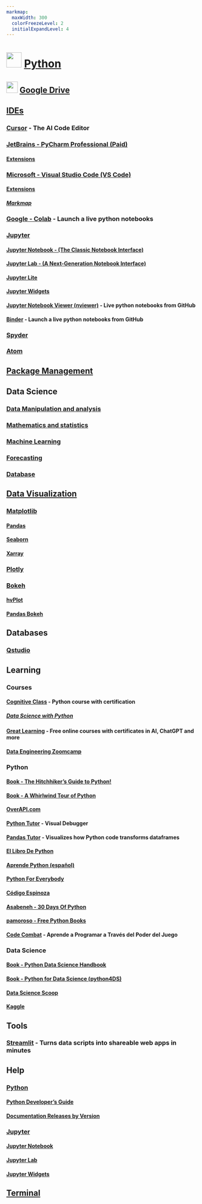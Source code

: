 ```yaml
---
markmap:
  maxWidth: 300
  colorFreezeLevel: 2
  initialExpandLevel: 4
---
```


# <img src='https://i.imgur.com/5WuXRVs.png' style='height:40px;width:auto'> [Python](https://www.python.org/)

## <img src='https://i.imgur.com/ZNXS54N.png' style='height:30px;width:auto'> [Google Drive](https://drive.google.com/drive/folders/1I-snULJDTEnnWbSr94ruXZhyKSrVr5xp?usp=drive_link)

## [IDEs](https://docs.anaconda.com/free/working-with-conda/ide-tutorials/)

### [Cursor](https://www.cursor.com/) - The AI Code Editor

### [JetBrains - PyCharm Professional (Paid)](https://www.jetbrains.com/pycharm/)
#### [Extensions](https://plugins.jetbrains.com/pycharm)

### [Microsoft - Visual Studio Code (VS Code)](../meta/index.md)
#### [Extensions](https://marketplace.visualstudio.com/)
##### [Markmap](https://marketplace.visualstudio.com/items?itemName=gera2ld.markmap-vscode)

### [Google - Colab](https://colab.research.google.com/) - Launch a live python notebooks

### [Jupyter](https://jupyter.org/)
#### [Jupyter Notebook - (The Classic Notebook Interface)](https://jupyter.org/)
#### [Jupyter Lab - (A Next-Generation Notebook Interface)](https://jupyter.org/try-jupyter/lab/)
#### [Jupyter Lite](https://jupyterlite.readthedocs.io/en/stable/)
#### [Jupyter Widgets](https://ipywidgets.readthedocs.io/en/latest/_static/lab/index.html)
#### [Jupyter Notebook Viewer (nviewer)](https://nbviewer.org/) - Live python notebooks from GitHub

#### [Binder](https://mybinder.org/) - Launch a live python notebooks from GitHub

### [Spyder](https://www.spyder-ide.org/)

### [Atom](https://atom-editor.cc/)

## [Package Management](package_management/package_management_markmap.md)

## Data Science

### [Data Manipulation and analysis](data_science/data_manipulation_and_analysis/data_manipulation_and_analysis.md)
### [Mathematics and statistics](ddata_science/mathematics_and_statistics/mathematics_and_statistics.md)
### [Machine Learning](data_science/machine_learning/machine_learning.md)
### [Forecasting](data_science/forecasting/forecasting.md)
### [Database](data_science/database/database.md)

## [Data Visualization](https://pyviz.org/)

### [Matplotlib](https://matplotlib.org/)
#### [Pandas](https://pandas.pydata.org/pandas-docs/stable/user_guide/visualization.html)
#### [Seaborn](https://seaborn.pydata.org/)
#### [Xarray](https://docs.xarray.dev/en/stable/user-guide/plotting.html) 

### [Plotly](https://plotly.com/python/plotly-express/)

### [Bokeh](https://docs.bokeh.org/en/latest/)
#### [hvPlot](https://hvplot.holoviz.org/)
#### [Pandas Bokeh](https://github.com/PatrikHlobil/Pandas-Bokeh)

## Databases
### [Qstudio](https://github.com/timeseries/qstudio)

## Learning

### Courses
#### [Cognitive Class](https://cognitiveclass.ai/) - Python course with certification
##### [Data Science with Python](https://cognitiveclass.ai/learn/data-science-with-python)
#### [Great Learning](https://www.mygreatlearning.com/academy) - Free online courses with certificates in AI, ChatGPT and more
#### [Data Engineering Zoomcamp](https://github.com/DataTalksClub/data-engineering-zoomcamp?tab=readme-ov-file)

### Python
#### [Book - The Hitchhiker’s Guide to Python!](https://docs.python-guide.org/)
#### [Book - A Whirlwind Tour of Python](https://github.com/jakevdp/WhirlwindTourOfPython)
#### [OverAPI.com](https://overapi.com/python)
#### [Python Tutor](https://pythontutor.com/) - Visual Debugger
#### [Pandas Tutor](https://pandastutor.com/) - Visualizes how Python code transforms dataframes
#### [El Libro De Python](https://ellibrodepython.com/)
#### [Aprende Python (español)](https://aprendepython.es/)
#### [Python For Everybody](https://www.py4e.com/lessons)
#### [Código Espinoza](https://www.youtube.com/@codigoespinoza)
#### [Asabeneh - 30 Days Of Python](https://github.com/Asabeneh/30-Days-Of-Python)
#### [pamoroso - Free Python Books](https://github.com/pamoroso/free-python-books)
#### [Code Combat](https://codecombat.com/) - Aprende a Programar a Través del Poder del Juego

### Data Science
#### [Book - Python Data Science Handbook](https://github.com/jakevdp/PythonDataScienceHandbook)
#### [Book - Python for Data Science (python4DS)](https://aeturrell.github.io/python4DS/welcome.html)
#### [Data Science Scoop](https://github.com/datasciencescoop?tab=repositories)
#### [Kaggle](https://www.kaggle.com/learn)

## Tools
### [Streamlit](https://streamlit.io/) - Turns data scripts into shareable web apps in minutes

## Help

### [Python](https://www.python.org/doc/)
#### [Python Developer’s Guide](https://devguide.python.org/)
#### [Documentation Releases by Version](https://www.python.org/doc/versions/)

### [Jupyter](https://docs.jupyter.org/en/latest/)
#### [Jupyter Notebook](https://jupyter-notebook.readthedocs.io/en/latest/)
#### [Jupyter Lab](https://jupyterlab.readthedocs.io/en/stable/)
#### [Jupyter Widgets](https://ipywidgets.readthedocs.io/en/stable/)

## [Terminal](python_pip_terminal.md)



